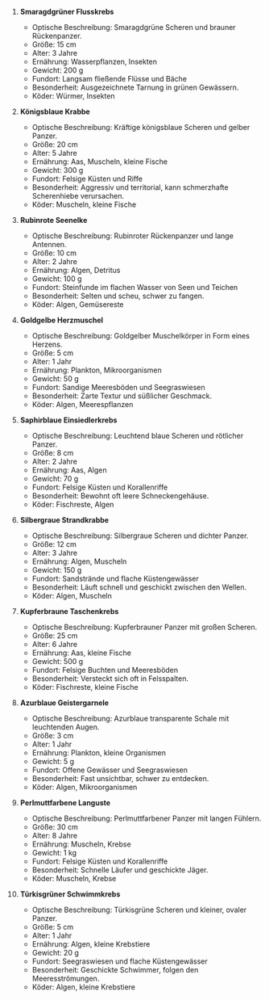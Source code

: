 1. **Smaragdgrüner Flusskrebs**
    
    - Optische Beschreibung: Smaragdgrüne Scheren und brauner Rückenpanzer.
    - Größe: 15 cm
    - Alter: 3 Jahre
    - Ernährung: Wasserpflanzen, Insekten
    - Gewicht: 200 g
    - Fundort: Langsam fließende Flüsse und Bäche
    - Besonderheit: Ausgezeichnete Tarnung in grünen Gewässern.
    - Köder: Würmer, Insekten
2. **Königsblaue Krabbe**
    
    - Optische Beschreibung: Kräftige königsblaue Scheren und gelber Panzer.
    - Größe: 20 cm
    - Alter: 5 Jahre
    - Ernährung: Aas, Muscheln, kleine Fische
    - Gewicht: 300 g
    - Fundort: Felsige Küsten und Riffe
    - Besonderheit: Aggressiv und territorial, kann schmerzhafte Scherenhiebe verursachen.
    - Köder: Muscheln, kleine Fische
3. **Rubinrote Seenelke**
    
    - Optische Beschreibung: Rubinroter Rückenpanzer und lange Antennen.
    - Größe: 10 cm
    - Alter: 2 Jahre
    - Ernährung: Algen, Detritus
    - Gewicht: 100 g
    - Fundort: Steinfunde im flachen Wasser von Seen und Teichen
    - Besonderheit: Selten und scheu, schwer zu fangen.
    - Köder: Algen, Gemüsereste
4. **Goldgelbe Herzmuschel**
    
    - Optische Beschreibung: Goldgelber Muschelkörper in Form eines Herzens.
    - Größe: 5 cm
    - Alter: 1 Jahr
    - Ernährung: Plankton, Mikroorganismen
    - Gewicht: 50 g
    - Fundort: Sandige Meeresböden und Seegraswiesen
    - Besonderheit: Zarte Textur und süßlicher Geschmack.
    - Köder: Algen, Meerespflanzen
5. **Saphirblaue Einsiedlerkrebs**
    
    - Optische Beschreibung: Leuchtend blaue Scheren und rötlicher Panzer.
    - Größe: 8 cm
    - Alter: 2 Jahre
    - Ernährung: Aas, Algen
    - Gewicht: 70 g
    - Fundort: Felsige Küsten und Korallenriffe
    - Besonderheit: Bewohnt oft leere Schneckengehäuse.
    - Köder: Fischreste, Algen
6. **Silbergraue Strandkrabbe**
    
    - Optische Beschreibung: Silbergraue Scheren und dichter Panzer.
    - Größe: 12 cm
    - Alter: 3 Jahre
    - Ernährung: Algen, Muscheln
    - Gewicht: 150 g
    - Fundort: Sandstrände und flache Küstengewässer
    - Besonderheit: Läuft schnell und geschickt zwischen den Wellen.
    - Köder: Algen, Muscheln
7. **Kupferbraune Taschenkrebs**
    
    - Optische Beschreibung: Kupferbrauner Panzer mit großen Scheren.
    - Größe: 25 cm
    - Alter: 6 Jahre
    - Ernährung: Aas, kleine Fische
    - Gewicht: 500 g
    - Fundort: Felsige Buchten und Meeresböden
    - Besonderheit: Versteckt sich oft in Felsspalten.
    - Köder: Fischreste, kleine Fische
8. **Azurblaue Geistergarnele**
    
    - Optische Beschreibung: Azurblaue transparente Schale mit leuchtenden Augen.
    - Größe: 3 cm
    - Alter: 1 Jahr
    - Ernährung: Plankton, kleine Organismen
    - Gewicht: 5 g
    - Fundort: Offene Gewässer und Seegraswiesen
    - Besonderheit: Fast unsichtbar, schwer zu entdecken.
    - Köder: Algen, Mikroorganismen
9. **Perlmuttfarbene Languste**
    
    - Optische Beschreibung: Perlmuttfarbener Panzer mit langen Fühlern.
    - Größe: 30 cm
    - Alter: 8 Jahre
    - Ernährung: Muscheln, Krebse
    - Gewicht: 1 kg
    - Fundort: Felsige Küsten und Korallenriffe
    - Besonderheit: Schnelle Läufer und geschickte Jäger.
    - Köder: Muscheln, Krebse
10. **Türkisgrüner Schwimmkrebs**
    
    - Optische Beschreibung: Türkisgrüne Scheren und kleiner, ovaler Panzer.
    - Größe: 5 cm
    - Alter: 1 Jahr
    - Ernährung: Algen, kleine Krebstiere
    - Gewicht: 20 g
    - Fundort: Seegraswiesen und flache Küstengewässer
    - Besonderheit: Geschickte Schwimmer, folgen den Meeresströmungen.
    - Köder: Algen, kleine Krebstiere